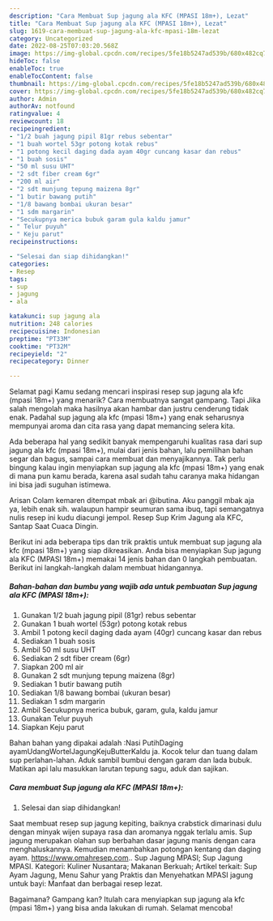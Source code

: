 ```yaml
---
description: "Cara Membuat Sup jagung ala KFC (MPASI 18m+), Lezat"
title: "Cara Membuat Sup jagung ala KFC (MPASI 18m+), Lezat"
slug: 1619-cara-membuat-sup-jagung-ala-kfc-mpasi-18m-lezat
category: Uncategorized
date: 2022-08-25T07:03:20.568Z
image: https://img-global.cpcdn.com/recipes/5fe18b5247ad539b/680x482cq70/sup-jagung-ala-kfc-mpasi-18m-foto-resep-utama.jpg
hideToc: false
enableToc: true
enableTocContent: false
thumbnail: https://img-global.cpcdn.com/recipes/5fe18b5247ad539b/680x482cq70/sup-jagung-ala-kfc-mpasi-18m-foto-resep-utama.jpg
cover: https://img-global.cpcdn.com/recipes/5fe18b5247ad539b/680x482cq70/sup-jagung-ala-kfc-mpasi-18m-foto-resep-utama.jpg
author: Admin
authorAv: notfound
ratingvalue: 4
reviewcount: 18
recipeingredient:
- "1/2 buah jagung pipil 81gr rebus sebentar"
- "1 buah wortel 53gr potong kotak rebus"
- "1 potong kecil daging dada ayam 40gr cuncang kasar dan rebus"
- "1 buah sosis"
- "50 ml susu UHT"
- "2 sdt fiber cream 6gr"
- "200 ml air"
- "2 sdt munjung tepung maizena 8gr"
- "1 butir bawang putih"
- "1/8 bawang bombai ukuran besar"
- "1 sdm margarin"
- "Secukupnya merica bubuk garam gula kaldu jamur"
- " Telur puyuh"
- " Keju parut"
recipeinstructions:

- "Selesai dan siap dihidangkan!"
categories:
- Resep
tags:
- sup
- jagung
- ala

katakunci: sup jagung ala 
nutrition: 248 calories
recipecuisine: Indonesian
preptime: "PT33M"
cooktime: "PT32M"
recipeyield: "2"
recipecategory: Dinner

---
```



Selamat pagi Kamu sedang mencari inspirasi resep sup jagung ala kfc (mpasi 18m+) yang menarik? Cara membuatnya sangat gampang. Tapi Jika salah mengolah maka hasilnya akan hambar dan justru cenderung tidak enak. Padahal sup jagung ala kfc (mpasi 18m+) yang enak seharusnya mempunyai aroma dan cita rasa yang dapat memancing selera kita.


Ada beberapa hal yang sedikit banyak mempengaruhi kualitas rasa dari sup jagung ala kfc (mpasi 18m+), mulai dari jenis bahan, lalu pemilihan bahan segar dan bagus, sampai cara membuat dan menyajikannya. Tak perlu bingung kalau ingin menyiapkan sup jagung ala kfc (mpasi 18m+) yang enak di mana pun kamu berada, karena asal sudah tahu caranya maka hidangan ini bisa jadi suguhan istimewa.

Arisan Colam kemaren ditempat mbak ari @ibutina. Aku panggil mbak aja ya, lebih enak sih. walaupun hampir seumuran sama ibuq, tapi semangatnya nulis resep ini kudu diacungi jempol. Resep Sup Krim Jagung ala KFC, Santap Saat Cuaca Dingin.


Berikut ini ada beberapa tips dan trik praktis untuk membuat sup jagung ala kfc (mpasi 18m+) yang siap dikreasikan. Anda bisa menyiapkan Sup jagung ala KFC (MPASI 18m+) memakai 14 jenis bahan dan 0 langkah pembuatan. Berikut ini langkah-langkah dalam membuat hidangannya.

<!--inarticleads1-->

##### Bahan-bahan dan bumbu yang wajib ada untuk pembuatan Sup jagung ala KFC (MPASI 18m+):

1. Gunakan 1/2 buah jagung pipil (81gr) rebus sebentar
1. Gunakan 1 buah wortel (53gr) potong kotak rebus
1. Ambil 1 potong kecil daging dada ayam (40gr) cuncang kasar dan rebus
1. Sediakan 1 buah sosis
1. Ambil 50 ml susu UHT
1. Sediakan 2 sdt fiber cream (6gr)
1. Siapkan 200 ml air
1. Gunakan 2 sdt munjung tepung maizena (8gr)
1. Sediakan 1 butir bawang putih
1. Sediakan 1/8 bawang bombai (ukuran besar)
1. Sediakan 1 sdm margarin
1. Ambil Secukupnya merica bubuk, garam, gula, kaldu jamur
1. Gunakan  Telur puyuh
1. Siapkan  Keju parut


Bahan bahan yang dipakai adalah :Nasi PutihDaging ayamUdangWortelJagungKejuButterKaldu ja. Kocok telur dan tuang dalam sup perlahan-lahan. Aduk sambil bumbui dengan garam dan lada bubuk. Matikan api lalu masukkan larutan tepung sagu, aduk dan sajikan. 

<!--inarticleads2-->

##### Cara membuat Sup jagung ala KFC (MPASI 18m+):


1. Selesai dan siap dihidangkan!

Saat membuat resep sup jagung kepiting, baiknya crabstick dimarinasi dulu dengan minyak wijen supaya rasa dan aromanya nggak terlalu amis. Sup jagung merupakan olahan sup berbahan dasar jagung manis dengan cara menghaluskannya. Kemudian menambahkan potongan kentang dan daging ayam. https://www.omahresep.com.. Sup Jagung MPASI; Sup Jagung MPASI. Kategori: Kuliner Nusantara; Makanan Berkuah; Artikel terkait: Sup Ayam Jagung, Menu Sahur yang Praktis dan Menyehatkan MPASI jagung untuk bayi: Manfaat dan berbagai resep lezat. 

Bagaimana? Gampang kan? Itulah cara menyiapkan sup jagung ala kfc (mpasi 18m+) yang bisa anda lakukan di rumah. Selamat mencoba!
